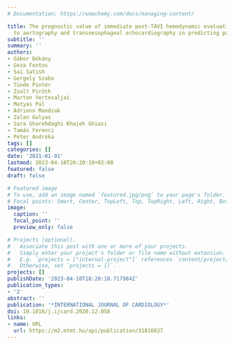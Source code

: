```yaml
---
# Documentation: https://wowchemy.com/docs/managing-content/

title: The prognostic value of immediate post-TAVI hemodynamic evaluation is superior
  to aortography and transoesophageal echocardiography in predicting patient survival
subtitle: ''
summary: ''
authors:
- Gábor Dékány
- Geza Fontos
- Sai Satish
- Gergely Szabo
- Tünde Pintér
- Zsolt Piróth
- Marton Vertesaljai
- Matyas Pal
- Adrienn Mandzak
- Zalan Gulyas
- Sara Gharehdaghi Khajeh Ghiasi
- Tamás Ferenci
- Péter Andréka
tags: []
categories: []
date: '2021-01-01'
lastmod: 2023-04-10T20:20:19+02:00
featured: false
draft: false

# Featured image
# To use, add an image named `featured.jpg/png` to your page's folder.
# Focal points: Smart, Center, TopLeft, Top, TopRight, Left, Right, BottomLeft, Bottom, BottomRight.
image:
  caption: ''
  focal_point: ''
  preview_only: false

# Projects (optional).
#   Associate this post with one or more of your projects.
#   Simply enter your project's folder or file name without extension.
#   E.g. `projects = ["internal-project"]` references `content/project/deep-learning/index.md`.
#   Otherwise, set `projects = []`.
projects: []
publishDate: '2023-04-10T18:20:18.717984Z'
publication_types:
- '2'
abstract: ''
publication: '*INTERNATIONAL JOURNAL OF CARDIOLOGY*'
doi: 10.1016/j.ijcard.2020.12.058
links:
- name: URL
  url: https://m2.mtmt.hu/api/publication/31816027
---
```

